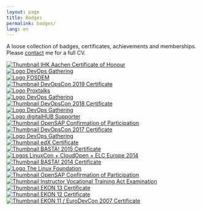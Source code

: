 ```yaml
---
layout: page
title: Badges
permalink: badges/
lang: en
---
```


A loose collection of badges, certificates, achievements and memberships. Please [contact](/contact) me for a full CV.

<div class="badge-row">
  <div class="column">
    <a class="img-link" href="{{ site.baseurl }}/assets/site/badges/2020-07_IHK-Aachen_Ehrenurkunde-25J.pdf" target="_blank">
      <img class="badge" src="{{ site.baseurl }}/assets/site/images/thumbnails/2020-07_IHK-Aachen_Ehrenurkunde-25J.png" alt="Thumbnail IHK Aachen Certificate of Honour" title="IHK Aachen Certificate of Honour 25 years in July 2020" />
    </a>
  </div>
</div>

<div class="badge-row">
  <div class="column">
    <a class="img-link" href="{{ site.data.links.devOpsGathering2020 }}">
      <img class="badge" src="{{ site.baseurl }}/assets/site/images/DevOps-Gathering2020.logo.png" alt="Logo DevOps Gathering" title="DevOps Gathering 2020 in March 2020" />
    </a>
  </div>
  <div class="column">
    <a class="img-link" href="{{ site.data.links.fosdem2020 }}">
      <img class="badge" src="{{ site.baseurl }}/assets/site/images/FOSDEM2020.logo.png" alt="Logo FOSDEM" title="FOSDEM 2020 in February 2020" />
    </a>
  </div>
  <div class="column">
    <a class="img-link" href="{{ site.baseurl }}/assets/site/badges/2019-12_DevOpsCon2019_Certificate.pdf" target="_blank">
      <img class="badge" src="{{ site.baseurl }}/assets/site/images/thumbnails/2019-12_DevOpsCon2019_Certificate.png" alt="Thumbnail DevOpsCon 2019 Certificate" title="DevOpsCon 2019 in December 2019" />
    </a>
  </div>
</div>

<div class="badge-row">
  <div class="column">
    <a class="img-link" href="{{ site.data.links.proxTalks2019 }}">
      <img class="badge" src="{{ site.baseurl }}/assets/site/images/Proxtalks.logo.png" alt="Logo Proxtalks" title="Proxtalks 2019 in October 2019" />
    </a>
  </div>
  <div class="column">
    <a class="img-link" href="{{ site.data.links.devOpsGathering2019 }}">
      <img class="badge" src="{{ site.baseurl }}/assets/site/images/DevOps-Gathering.logo.png" alt="Logo DevOps Gathering" title="DevOps Gathering 2019 in March 2019" />
    </a>
  </div>
  <div class="column">
    <a class="img-link" href="{{ site.baseurl }}/assets/site/badges/2018-12_DevOpsCon2018_Certificate.pdf" target="_blank">
      <img class="badge" src="{{ site.baseurl }}/assets/site/images/thumbnails/2018-12_DevOpsCon2018_Certificate.png" alt="Thumbnail DevOpsCon 2018 Certificate" title="DevOpsCon 2018 in December 2018" />
    </a>
  </div>
</div>

<div class="badge-row">
  <div class="column">
    <a class="img-link" href="{{ site.data.links.devOpsGathering2018 }}">
      <img class="badge" src="{{ site.baseurl }}/assets/site/images/DevOps-Gathering.logo.png" alt="Logo DevOps Gathering" title="DevOps Gathering 2018 in February 2018" />
    </a>
  </div>
  <div class="column">
    <a class="img-link" href="{{ site.data.links.digitalHUB }}">
      <img class="badge" src="{{ site.baseurl }}/assets/site/images/hubaachen_badge_invert.png" alt="Logo digitalHUB Supporter" title="digitalHUB Supporter since January 1, 2018" />
    </a>
  </div>
  <div class="column">
    <a class="img-link" href="{{ site.baseurl }}/assets/site/badges/2017-12-12_ifb1_ConfirmationOfParticipation.pdf" target="_blank">
      <img class="badge" src="{{ site.baseurl }}/assets/site/images/thumbnails/2017-12-12_ifb1_ConfirmationOfParticipation.png" alt="Thumbnail OpenSAP Confirmation of Participation" title="In Action - Integration Framework for SAP Business One on December 12, 2017" />
    </a>
  </div>
</div>

<div class="badge-row">
  <div class="column">
    <a class="img-link" href="{{ site.baseurl }}/assets/site/badges/2017-11_DevOpsCon2017_Zertifikat.pdf" target="_blank">
      <img class="badge" src="{{ site.baseurl }}/assets/site/images/thumbnails/2017-11_DevOpsCon2017_Zertifikat.png" alt="Thumbnail DevOpsCon 2017 Certificate" title="DevOpsCon 2017 in November 2017" />
    </a>
  </div>
  <div class="column">
    <a class="img-link" href="{{ site.data.links.devOpsGathering2017 }}">
      <img class="badge" src="{{ site.baseurl }}/assets/site/images/DevOps-Gathering.logo.png" alt="Logo DevOps Gathering" title="DevOps Gathering 2017 in March 2017" />
    </a>
  </div>
  <div class="column">
    <a class="img-link" href="{{ site.baseurl }}/assets/site/badges/2016-12-20_Introduction-to-Linux_Certificate.pdf" target="_blank">
      <img class="badge" src="{{ site.baseurl }}/assets/site/images/thumbnails/2016-12-20_Introduction-to-Linux_Certificate.png" alt="Thumbnail edX Certificate" title="Introduction to Linux on December 20, 2016" />
    </a>
  </div>
</div>

<div class="badge-row">
  <div class="column">
    <a class="img-link" href="{{ site.baseurl }}/assets/site/badges/2015-09_BASTA!_Zertifikat.pdf" target="_blank">
      <img class="badge" src="{{ site.baseurl }}/assets/site/images/thumbnails/2015-09_BASTA!_Zertifikat.png" alt="Thumbnail BASTA! 2015 Certificate" title="BASTA! in September 2015" />
    </a>
  </div>
  <div class="column">
    <a class="img-link" href="{{ site.data.links.linuxFoundationEvents }}">
      <img class="badge" src="{{ site.baseurl }}/assets/site/images/LinuxConCloudOpenELC2014.logo.png" alt="Logos LinuxCon + CloudOpen + ELC Europe 2014" title="LinuxCon + CloudOpen + ELC Europe 2014 in Oktober 2014" />
    </a>
  </div>
  <div class="column">
    <a class="img-link" href="{{ site.baseurl }}/assets/site/badges/2014-09_BASTA!_Zertifikat.pdf" target="_blank">
      <img class="badge" src="{{ site.baseurl }}/assets/site/images/thumbnails/2014-09_BASTA!_Zertifikat.png" alt="Thumbnail BASTA! 2014 Certificate" title="BASTA! in September 2014" />
    </a>
  </div>
</div>

<div class="badge-row">
  <div class="column">
    <a class="img-link" href="{{ site.data.links.linuxFoundation }}">
      <img class="badge" src="{{ site.baseurl }}/assets/site/images/TheLinuxFoundation.logo.png" alt="Logo The Linux Foundation" title="The Linux Foundation&reg; Individual Supporter since May 4, 2014" />
    </a>
  </div>
  <div class="column">
    <a class="img-link" href="{{ site.baseurl }}/assets/site/badges/2013-07_hana1_ConfirmationOfParticipation.pdf" target="_blank">
      <img class="badge" src="{{ site.baseurl }}/assets/site/images/thumbnails/2013-07_hana1_ConfirmationOfParticipation.png" alt="Thumbnail OpenSAP Confirmation of Participation" title="Introduction to Software Development on SAP HANA in July 2013" />
    </a>
  </div>
  <div class="column">
    <a class="img-link" href="{{ site.baseurl }}/assets/site/badges/2012-04-05_Prüfungszeugnis_Ausbilder-Eignungsverordnung.pdf" target="_blank">
      <img class="badge" src="{{ site.baseurl }}/assets/site/images/thumbnails/2012-04-05_Prüfungszeugnis_Ausbilder-Eignungsverordnung.png" alt="Thumbnail Instructor Vocational Training Act Examination" title="Registered Instructor Vocational Training Act since April 5, 2012" />
    </a>
  </div>
</div>

<div class="badge-row">
  <div class="column">
    <a class="img-link" href="{{ site.baseurl }}/assets/site/badges/2009-09_EKON13_Zertifikat.pdf" target="_blank">
      <img class="badge" src="{{ site.baseurl }}/assets/site/images/thumbnails/2009-09_EKON13_Zertifikat.png" alt="Thumbnail EKON 13 Certificate" title="EKON 13 in September 2009" />
    </a>
  </div>
  <div class="column">
    <a class="img-link" href="{{ site.baseurl }}/assets/site/badges/2008-10_EKON12_Zertifikat.pdf" target="_blank">
      <img class="badge" src="{{ site.baseurl }}/assets/site/images/thumbnails/2008-10_EKON12_Zertifikat.png" alt="Thumbnail EKON 12 Certificate" title="EKON 12 in October 2008" />
    </a>
  </div>
  <div class="column">
    <a class="img-link" href="{{ site.baseurl }}/assets/site/badges/2007-09_EKON11_EuroDevCon2007_Zertifikat.pdf" target="_blank">
      <img class="badge" src="{{ site.baseurl }}/assets/site/images/thumbnails/2007-09_EKON11_EuroDevCon2007_Zertifikat.png" alt="Thumbnail EKON 11 / EuroDevCon 2007 Certificate" title="EKON 11 / EuroDevCon 2007 in September 2007" />
    </a>
  </div>
</div>
